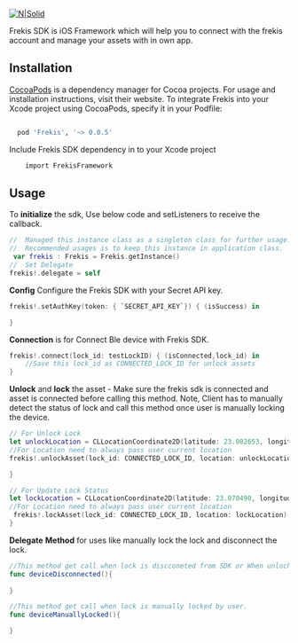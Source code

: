 [![N|Solid](https://secureservercdn.net/160.153.137.14/k8y.264.myftpupload.com/wp-content/uploads/2020/02/IMG_4910-295x300.jpeg)]()

Frekis SDK is iOS Framework which will help you to connect with the frekis account and manage your assets with in own app.

## Installation
[CocoaPods](https://cocoapods.org/) is a dependency manager for Cocoa projects. For usage and installation instructions, visit their website. To integrate Frekis into your Xcode project using CocoaPods, specify it in your Podfile:
```bash

  pod 'Frekis', '~> 0.0.5'
```
Include Frekis SDK dependency in to your Xcode project
```bash
    import FrekisFramework
```
## Usage
To **initialize** the sdk, Use below code and setListeners to receive the callback.
```Swift
//  Managed this instance class as a singleton class for further usage.
//  Recommended usages is to keep this instance in application class.
 var frekis : Frekis = Frekis.getInstance()
//  Set Delegate
frekis!.delegate = self
```
**Config** Configure the Frekis SDK with your Secret API key.
```Swift
frekis!.setAuthKey(token: { `SECRET_API_KEY`}) { (isSuccess) in

}
```
**Connection** is for Connect Ble device with Frekis SDK.
```Swift
frekis!.connect(lock_id: testLockID) { (isConnected,lock_id) in
    //Save this lock_id as CONNECTED_LOCK_ID for unlock assets 
}
```
**Unlock** and **lock** the asset - Make sure the frekis sdk is connected and asset is connected before calling this method.
Note, Client has to manually detect the status of lock and call this method once user is manually locking the device.
```Swift
// For Unlock Lock
let unlockLocation = CLLocationCoordinate2D(latitude: 23.082653, longitude: 72.524578)
//For Location need to always pass user current location
frekis!.unlockAsset(lock_id: CONNECTED_LOCK_ID, location: unlockLocation) { (unlockStatus) in

}

// For Update Lock Status
let lockLocation = CLLocationCoordinate2D(latitude: 23.070490, longitude: 72.522692)
//For Location need to always pass user current location
 frekis!.lockAsset(lock_id: CONNECTED_LOCK_ID, location: lockLocation) { (lockStatus) in
}
```
**Delegate** **Method** for uses like manually lock the lock and disconnect the lock.
```Swift
//This method get call when lock is discconeted from SDK or When unlocked
func deviceDisconnected(){
    
}

//This method get call when lock is manually locked by user.
func deviceManuallyLocked(){

}
```

